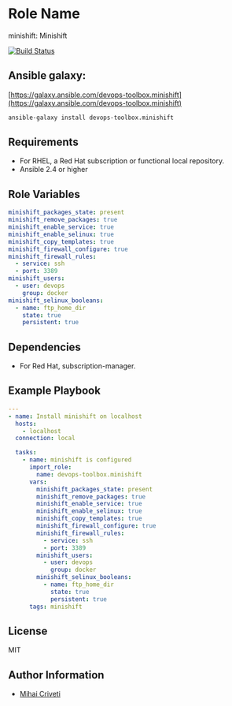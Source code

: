 Role Name
=========

minishift: Minishift

[![Build Status](https://travis-ci.org/cmihai-ansible/minishift.svg?branch=master)](https://travis-ci.org/cmihai-ansible/minishift)

Ansible galaxy:
---------------

[https://galaxy.ansible.com/devops-toolbox.minishift](https://galaxy.ansible.com/devops-toolbox.minishift)

```bash
ansible-galaxy install devops-toolbox.minishift
```

Requirements
------------

- For RHEL, a Red Hat subscription or functional local repository.
- Ansible 2.4 or higher

Role Variables
--------------

```yaml
minishift_packages_state: present
minishift_remove_packages: true
minishift_enable_service: true
minishift_enable_selinux: true
minishift_copy_templates: true
minishift_firewall_configure: true
minishift_firewall_rules:
  - service: ssh
  - port: 3389
minishift_users:
  - user: devops
    group: docker
minishift_selinux_booleans:
  - name: ftp_home_dir
    state: true
    persistent: true
```

Dependencies
------------

- For Red Hat, subscription-manager.

Example Playbook
----------------

```yaml
---
- name: Install minishift on localhost
  hosts:
    - localhost
  connection: local

  tasks:
    - name: minishift is configured
      import_role:
        name: devops-toolbox.minishift
      vars:
        minishift_packages_state: present
        minishift_remove_packages: true
        minishift_enable_service: true
        minishift_enable_selinux: true
        minishift_copy_templates: true
        minishift_firewall_configure: true
        minishift_firewall_rules:
          - service: ssh
          - port: 3389
        minishift_users:
          - user: devops
            group: docker
        minishift_selinux_booleans:
          - name: ftp_home_dir
            state: true
            persistent: true
      tags: minishift
```

License
-------

MIT

Author Information
------------------

- [Mihai Criveti](https://www.linkedin.com/in/devops-toolbox.)
